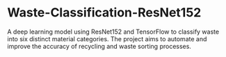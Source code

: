 # Waste-Classification-ResNet152
A deep learning model using ResNet152 and TensorFlow to classify waste into six distinct material categories. The project aims to automate and improve the accuracy of recycling and waste sorting processes.
